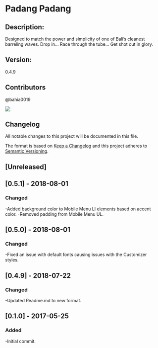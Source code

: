 Padang Padang
===

## Description: 
Designed to match the power and simplicity of one of Bali’s cleanest barreling waves. Drop in… Race through the tube… Get shot out in glory.
## Version: 
0.4.9
## Contributors
@bahia0019


![](https://flauntsites.com/wp-content/uploads/2018/07/padang-padang.jpg)



## Changelog
All notable changes to this project will be documented in this file.

The format is based on [Keep a Changelog](http://keepachangelog.com/en/1.0.0/)
and this project adheres to [Semantic Versioning](http://semver.org/spec/v2.0.0.html).


## [Unreleased]

## [0.5.1] - 2018-08-01
### Changed 
-Added background color to Mobile Menu LI elements based on accent color.
-Removed padding from Mobile Menu UL. 

## [0.5.0] - 2018-08-01
### Changed 
-Fixed an issue with default fonts causing issues with the Customizer styles.

## [0.4.9] - 2018-07-22
### Changed 
-Updated Readme.md to new format.

## [0.1.0] - 2017-05-25
### Added
-Initial commit.
